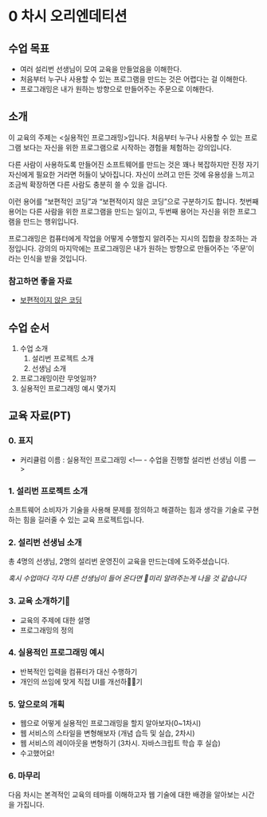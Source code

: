 # 0 차시 오리엔데티션

## 수업 목표

- 여러 설리번 선생님이 모여 교육을 만들었음을 이해한다.
- 처음부터 누구나 사용할 수 있는 프로그램을 만드는 것은 어렵다는 걸 이해한다.
- 프로그래밍은 내가 원하는 방향으로 만들어주는 주문으로 이해한다.

## 소개

이 교육의 주제는 <실용적인 프로그래밍>입니다. 처음부터 누구나 사용할 수 있는 프로그램 보다는 자신을 위한 프로그램으로 시작하는 경험을 체험하는 강의입니다.

다른 사람이 사용하도록 만들어진 소프트웨어를 만드는 것은 꽤나 복잡하지만 진정 자기 자신에게 필요한 거라면 허들이 낮아집니다. 자신이 쓰려고 만든 것에 유용성을 느끼고 조금씩 확장하면 다른 사람도 충분히 쓸 수 있을 겁니다.

이런 용어를 “보편적인 코딩”과 “보편적이지 않은 코딩”으로 구분하기도 합니다. 첫번째 용어는 다른 사람을 위한 프로그램을 만드는 일이고, 두번째 용어는 자신을 위한 프로그램을 만드는 행위입니다.

프로그래밍은 컴퓨터에게 작업을 어떻게 수행할지 알려주는 지시의 집합을 창조하는 과정입니다. 강의의 마지막에는 프로그래밍은 내가 원하는 방향으로 만들어주는 ‘주문’이라는 인식을 받을 것입니다.

### 참고하면 좋을 자료

- [보편적이지 않은 코딩](https://opentutorials.org/module/2503)

## 수업 순서

1. 수업 소개
   1. 설리번 프로젝트 소개
   2. 선생님 소개
2. 프로그래밍이란 무엇일까?
3. 실용적인 프로그래밍 예시 몇가지

## 교육 자료(PT)

### 0. 표지

- 커리큘럼 이름 : 실용적인 프로그래밍
  <!— - 수업을 진행할 설리번 선생님 이름 —>

### 1. 설리번 프로젝트 소개

소프트웨어 소비자가 기술을 사용해 문제를 정의하고 해결하는 힘과 생각을 기술로 구현하는 힘을 길러줄 수 있는 교육 프로젝트입니다.

### 2. 설리번 선생님 소개

총 4명의 선생님, 2명의 설리번 운영진이 교육을 만드는데에 도와주셨습니다.

_혹시 수업마다 각자 다른 선생님이 들어 온다면 미리 알려주는게 나을 것 같습니다_

### 3. 교육 소개하기

- 교육의 주제에 대한 설명
- 프로그래밍의 정의

### 4. 실용적인 프로그래밍 예시

- 반복적인 입력을 컴퓨터가 대신 수행하기
- 개인의 쓰임에 맞게 직접 UI를 개선하기

### 5. 앞으로의 개획

- 웹으로 어떻게 실용적인 프로그래밍을 할지 알아보자(0~1차시)
- 웹 서비스의 스타일을 변형해보자 (개념 습득 및 실습, 2차시)
- 웹 서비스의 레이아웃을 변형하기 (3차시. 자바스크립트 학습 후 실습)
- 수고했어요!

### 6. 마무리

다음 차시는 본격적인 교육의 테마를 이해하고자 웹 기술에 대한 배경을 알아보는 시간을 가집니다.
